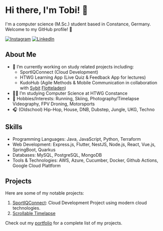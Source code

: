 <!--
**TobiTgl/tobitgl** is a ✨ _special_ ✨ repository because its `README.md` (this file) appears on your GitHub profile.

Here are some ideas to get you started:

- 🔭 I’m currently working on ...
- 🌱 I’m currently learning ...
- 👯 I’m looking to collaborate on ...
- 🤔 I’m looking for help with ...
- 💬 Ask me about ...
- 📫 How to reach me: ...
- 😄 Pronouns: ...
- ⚡ Fun fact: ...
-->

# Hi there, I'm Tobi! 👋

I'm a computer science (M.Sc.) student based in Constance, Germany. Welcome to my GitHub profile! 🚀

[![Instagram](https://img.shields.io/badge/Instagram-%23E4405F.svg?logo=Instagram&logoColor=white)](https://instagram.com/tobitgl)
[![LinkedIn](https://img.shields.io/badge/LinkedIn-%230077B5.svg?logo=linkedin&logoColor=white)](https://www.linkedin.com/in/tobias-tögel)

## About Me

- 🔭 I’m currently working on study related projects including:
  - SportIQConnect (Cloud Development)
  - HTWG Learning App (Live Quiz & Feedback App for lectures)
  - KudoHub (Agile Methods & Mobile Communication in collaboration with [Sybit](https://www.sybit.de/) [Flotteladen](https://flotteladen.de/))
- 👨‍🎓 I’m studying Computer Science at HTWG Constance
- 🤙 Hobbies/Interests: Running, Skiing, Photography/Timelapse Videography, FPV Droning, Motorsports
- 🎧 (Oldschool) Hip-Hop, House, DNB, Dubstep, Jungle, UKG, Techno

## Skills

- Programming Languages: Java, JavaScript, Python, Terraform
- Web Development: Express.js, Flutter, NestJS, Node.js, React, Vue.js, SpringBoot, Quarkus
- Databases: MySQL, PostgreSQL, MongoDB
- Tools & Technologies: AWS, Azure, Cucumber, Docker, Github Actions, Google Cloud Plattform

## Projects

Here are some of my notable projects:

1. [SportIQConnect](https://github.com/HTWG-Nowak/cloud-project):  Cloud Development Project using modern cloud technologies.
2. [Scrollable Timelapse](timelapse.tobiastoegel.com)

Check out my [portfolio](tobiastoegel.com) for a complete list of my projects.
